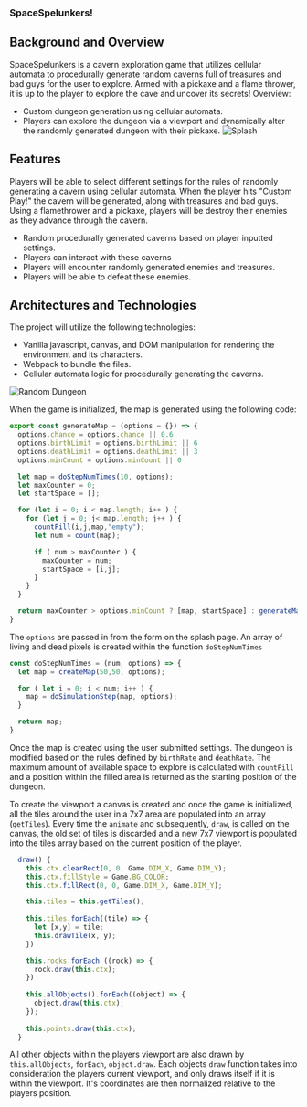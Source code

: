 ### SpaceSpelunkers!

## Background and Overview
SpaceSpelunkers is a cavern exploration game that utilizes cellular automata to procedurally generate random caverns full of treasures and bad guys for the user to explore.  Armed with a pickaxe and a flame thrower, it is up to the player to explore the cave and uncover its secrets!
Overview:
* Custom dungeon generation using cellular automata.  
* Players can explore the dungeon via a viewport and dynamically alter the randomly generated dungeon with their pickaxe.
![Splash](https://i.imgur.com/MJl4IR8.jpg)


## Features
Players will be able to select different settings for the rules of randomly generating a cavern using cellular automata.  When the player hits "Custom Play!" the cavern will be generated, along with treasures and bad guys.  Using a flamethrower and a pickaxe, players will be destroy their enemies as they advance through the cavern.

* Random procedurally generated caverns based on player inputted settings.
* Players can interact with these caverns
* Players will encounter randomly generated enemies and treasures.
* Players will be able to defeat these enemies.

## Architectures and Technologies
The project will utilize the following technologies:
* Vanilla javascript, canvas, and DOM manipulation for rendering the environment and its characters.
* Webpack to bundle the files.
* Cellular automata logic for procedurally generating the caverns.  

![Random Dungeon](https://i.imgur.com/8JJXUCy.png)


When the game is initialized, the map is generated using the following code:

```javascript
export const generateMap = (options = {}) => {
  options.chance = options.chance || 0.6
  options.birthLimit = options.birthLimit || 6
  options.deathLimit = options.deathLimit || 3
  options.minCount = options.minCount || 0

  let map = doStepNumTimes(10, options);
  let maxCounter = 0;
  let startSpace = [];

  for (let i = 0; i < map.length; i++ ) {
    for (let j = 0; j< map.length; j++ ) {
      countFill(i,j,map,"empty");
      let num = count(map);

      if ( num > maxCounter ) {
        maxCounter = num;
        startSpace = [i,j];
      }
    }
  }

  return maxCounter > options.minCount ? [map, startSpace] : generateMap()
}
```
The `options` are passed in from the form on the splash page.  An array of living and dead pixels is created within the function `doStepNumTimes`

```javascript
const doStepNumTimes = (num, options) => {
  let map = createMap(50,50, options);

  for ( let i = 0; i < num; i++ ) {
    map = doSimulationStep(map, options);
  }

  return map;
}
```

Once the map is created using the user submitted settings.  The dungeon is modified based on the rules defined by `birthRate` and `deathRate`.  The maximum amount of available space to explore is calculated with `countFill` and a position within the filled area is returned as the starting position of the dungeon.

To create the viewport a canvas is created and once the game is initialized, all the tiles around the user in a 7x7 area are populated into an array (`getTiles`).  Every time the `animate` and subsequently, `draw`, is called on the canvas, the old set of tiles is discarded and a new 7x7 viewport is populated into the tiles array based on the current position of the player.

```javascript
  draw() {
    this.ctx.clearRect(0, 0, Game.DIM_X, Game.DIM_Y);
    this.ctx.fillStyle = Game.BG_COLOR;
    this.ctx.fillRect(0, 0, Game.DIM_X, Game.DIM_Y);

    this.tiles = this.getTiles();
    
    this.tiles.forEach((tile) => {
      let [x,y] = tile;
      this.drawTile(x, y);
    })

    this.rocks.forEach ((rock) => {
      rock.draw(this.ctx);
    })
    
    this.allObjects().forEach((object) => {
      object.draw(this.ctx);
    });
    
    this.points.draw(this.ctx);
  }
```

All other objects within the players viewport are also drawn by `this.allObjects`, `forEach`, `object.draw`.  Each objects `draw` function takes into consideration the players current viewport, and only draws itself if it is within the viewport.  It's coordinates are then normalized relative to the players position.
